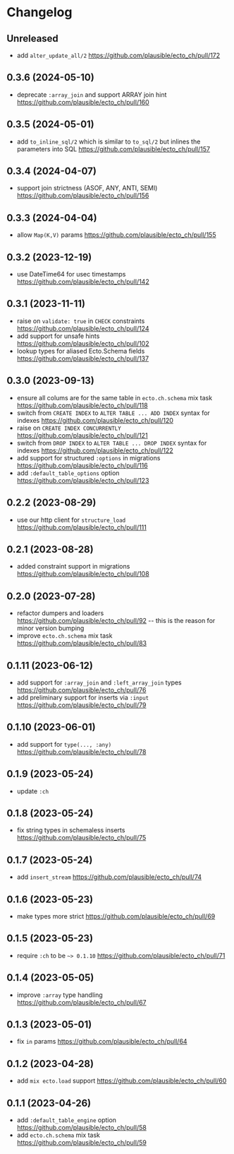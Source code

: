 # Changelog

## Unreleased

- add `alter_update_all/2` https://github.com/plausible/ecto_ch/pull/172

## 0.3.6 (2024-05-10)

- deprecate `:array_join` and support ARRAY join hint https://github.com/plausible/ecto_ch/pull/160

## 0.3.5 (2024-05-01)

- add `to_inline_sql/2` which is similar to `to_sql/2` but inlines the parameters into SQL https://github.com/plausible/ecto_ch/pull/157

## 0.3.4 (2024-04-07)

- support join strictness (ASOF, ANY, ANTI, SEMI) https://github.com/plausible/ecto_ch/pull/156

## 0.3.3 (2024-04-04)

- allow `Map(K,V)` params https://github.com/plausible/ecto_ch/pull/155

## 0.3.2 (2023-12-19)

- use DateTime64 for usec timestamps https://github.com/plausible/ecto_ch/pull/142

## 0.3.1 (2023-11-11)

- raise on `validate: true` in `CHECK` constraints https://github.com/plausible/ecto_ch/pull/124
- add support for unsafe hints https://github.com/plausible/ecto_ch/pull/102
- lookup types for aliased Ecto.Schema fields https://github.com/plausible/ecto_ch/pull/137

## 0.3.0 (2023-09-13)

- ensure all colums are for the same table in `ecto.ch.schema` mix task https://github.com/plausible/ecto_ch/pull/118
- switch from `CREATE INDEX` to `ALTER TABLE ... ADD INDEX` syntax for indexes https://github.com/plausible/ecto_ch/pull/120
- raise on `CREATE INDEX CONCURRENTLY` https://github.com/plausible/ecto_ch/pull/121
- switch from `DROP INDEX` to `ALTER TABLE ... DROP INDEX` syntax for indexes https://github.com/plausible/ecto_ch/pull/122
- add support for structured `:options` in migrations https://github.com/plausible/ecto_ch/pull/116
- add `:default_table_options` option https://github.com/plausible/ecto_ch/pull/123

## 0.2.2 (2023-08-29)

- use our http client for `structure_load` https://github.com/plausible/ecto_ch/pull/111

## 0.2.1 (2023-08-28)

- added constraint support in migrations https://github.com/plausible/ecto_ch/pull/108

## 0.2.0 (2023-07-28)

- refactor dumpers and loaders https://github.com/plausible/ecto_ch/pull/92 -- this is the reason for minor version bumping
- improve `ecto.ch.schema` mix task https://github.com/plausible/ecto_ch/pull/83

## 0.1.11 (2023-06-12)

- add support for `:array_join` and `:left_array_join` types https://github.com/plausible/ecto_ch/pull/76
- add preliminary support for inserts via `:input` https://github.com/plausible/ecto_ch/pull/79

## 0.1.10 (2023-06-01)

- add support for `type(..., :any)` https://github.com/plausible/ecto_ch/pull/78

## 0.1.9 (2023-05-24)

- update `:ch`

## 0.1.8 (2023-05-24)

- fix string types in schemaless inserts https://github.com/plausible/ecto_ch/pull/75

## 0.1.7 (2023-05-24)

- add `insert_stream` https://github.com/plausible/ecto_ch/pull/74

## 0.1.6 (2023-05-23)

- make types more strict https://github.com/plausible/ecto_ch/pull/69

## 0.1.5 (2023-05-23)

- require `:ch` to be `~> 0.1.10` https://github.com/plausible/ecto_ch/pull/71

## 0.1.4 (2023-05-05)

- improve `:array` type handling https://github.com/plausible/ecto_ch/pull/67

## 0.1.3 (2023-05-01)

- fix `in` params https://github.com/plausible/ecto_ch/pull/64

## 0.1.2 (2023-04-28)

- add `mix ecto.load` support https://github.com/plausible/ecto_ch/pull/60

## 0.1.1 (2023-04-26)

- add `:default_table_engine` option https://github.com/plausible/ecto_ch/pull/58
- add `ecto.ch.schema` mix task https://github.com/plausible/ecto_ch/pull/59
